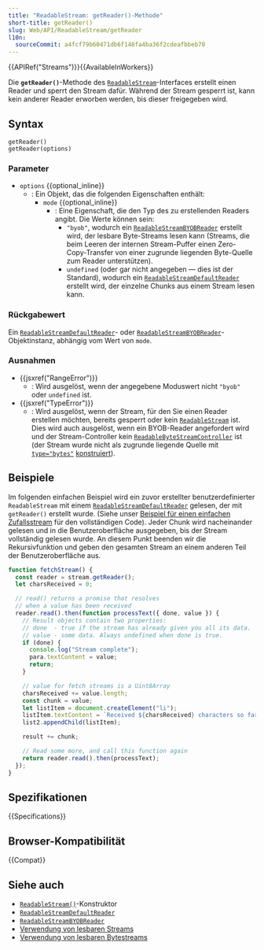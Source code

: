 ```yaml
---
title: "ReadableStream: getReader()-Methode"
short-title: getReader()
slug: Web/API/ReadableStream/getReader
l10n:
  sourceCommit: a4fcf79b60471db6f148fa4ba36f2cdeafbbeb70
---
```


{{APIRef("Streams")}}{{AvailableInWorkers}}

Die **`getReader()`**-Methode des [`ReadableStream`](/de/docs/Web/API/ReadableStream)-Interfaces erstellt einen Reader und sperrt den Stream dafür.
Während der Stream gesperrt ist, kann kein anderer Reader erworben werden, bis dieser freigegeben wird.

## Syntax

```js-nolint
getReader()
getReader(options)
```

### Parameter

- `options` {{optional_inline}}
  - : Ein Objekt, das die folgenden Eigenschaften enthält:
    - `mode` {{optional_inline}}
      - : Eine Eigenschaft, die den Typ des zu erstellenden Readers angibt.
        Die Werte können sein:
        - `"byob"`, wodurch ein [`ReadableStreamBYOBReader`](/de/docs/Web/API/ReadableStreamBYOBReader) erstellt wird, der lesbare Byte-Streams lesen kann (Streams, die beim Leeren der internen Stream-Puffer einen Zero-Copy-Transfer von einer zugrunde liegenden Byte-Quelle zum Reader unterstützen).
        - `undefined` (oder gar nicht angegeben — dies ist der Standard), wodurch ein [`ReadableStreamDefaultReader`](/de/docs/Web/API/ReadableStreamDefaultReader) erstellt wird, der einzelne Chunks aus einem Stream lesen kann.

### Rückgabewert

Ein [`ReadableStreamDefaultReader`](/de/docs/Web/API/ReadableStreamDefaultReader)- oder [`ReadableStreamBYOBReader`](/de/docs/Web/API/ReadableStreamBYOBReader)-Objektinstanz, abhängig vom Wert von `mode`.

### Ausnahmen

- {{jsxref("RangeError")}}
  - : Wird ausgelöst, wenn der angegebene Moduswert nicht `"byob"` oder `undefined` ist.
- {{jsxref("TypeError")}}
  - : Wird ausgelöst, wenn der Stream, für den Sie einen Reader erstellen möchten, bereits gesperrt oder kein [`ReadableStream`](/de/docs/Web/API/ReadableStream) ist.
    Dies wird auch ausgelöst, wenn ein BYOB-Reader angefordert wird und der Stream-Controller kein [`ReadableByteStreamController`](/de/docs/Web/API/ReadableByteStreamController) ist (der Stream wurde nicht als zugrunde liegende Quelle mit [`type="bytes"`](/de/docs/Web/API/ReadableStream/ReadableStream#type) [konstruiert](/de/docs/Web/API/ReadableStream/ReadableStream)).

## Beispiele

Im folgenden einfachen Beispiel wird ein zuvor erstellter benutzerdefinierter `ReadableStream` mit einem [`ReadableStreamDefaultReader`](/de/docs/Web/API/ReadableStreamDefaultReader) gelesen, der mit `getReader()` erstellt wurde.
(Siehe unser [Beispiel für einen einfachen Zufallsstream](https://mdn.github.io/dom-examples/streams/simple-random-stream/) für den vollständigen Code).
Jeder Chunk wird nacheinander gelesen und in die Benutzeroberfläche ausgegeben, bis der Stream vollständig gelesen wurde. An diesem Punkt beenden wir die Rekursivfunktion und geben den gesamten Stream an einem anderen Teil der Benutzeroberfläche aus.

```js
function fetchStream() {
  const reader = stream.getReader();
  let charsReceived = 0;

  // read() returns a promise that resolves
  // when a value has been received
  reader.read().then(function processText({ done, value }) {
    // Result objects contain two properties:
    // done  - true if the stream has already given you all its data.
    // value - some data. Always undefined when done is true.
    if (done) {
      console.log("Stream complete");
      para.textContent = value;
      return;
    }

    // value for fetch streams is a Uint8Array
    charsReceived += value.length;
    const chunk = value;
    let listItem = document.createElement("li");
    listItem.textContent = `Received ${charsReceived} characters so far. Current chunk = ${chunk}`;
    list2.appendChild(listItem);

    result += chunk;

    // Read some more, and call this function again
    return reader.read().then(processText);
  });
}
```

## Spezifikationen

{{Specifications}}

## Browser-Kompatibilität

{{Compat}}

## Siehe auch

- [`ReadableStream()`](/de/docs/Web/API/ReadableStream/ReadableStream)-Konstruktor
- [`ReadableStreamDefaultReader`](/de/docs/Web/API/ReadableStreamDefaultReader)
- [`ReadableStreamBYOBReader`](/de/docs/Web/API/ReadableStreamBYOBReader)
- [Verwendung von lesbaren Streams](/de/docs/Web/API/Streams_API/Using_readable_streams)
- [Verwendung von lesbaren Bytestreams](/de/docs/Web/API/Streams_API/Using_readable_byte_streams)

